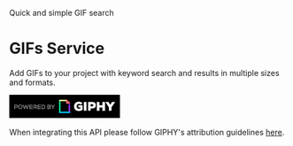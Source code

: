 Quick and simple GIF search

# GIFs Service

Add GIFs to your project with keyword search and results in multiple sizes and formats.


![Powered by GIPHY](https://raw.githubusercontent.com/micro/services/master/gifs/assets/PoweredBy_200px-White_HorizLogo.png)

When integrating this API please follow GIPHY's attribution guidelines [here](https://developers.giphy.com/docs/sdk/#design-guidelines). 
